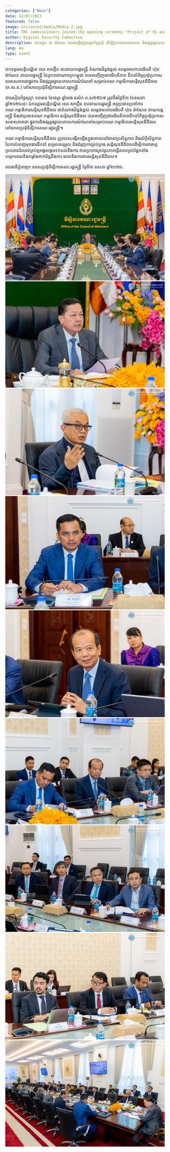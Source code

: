 ```yaml
---
categories: ["News"]
date: 12/07/2022
featured: false
image: src/asset/media/Media 2.jpg
title: TRC commissioners joined the opening ceremony "Project of 5G and Digital Future of Cambodia" hosted by the US Embassy
author: Digital Security Committee
description: ឯកឧត្តម ជា វ៉ាន់ដេត បានអញ្ជើញចូលរួមកិច្ចប្រជុំ ដេីម្បីប្រកាសសមាសភាព និងផ្សព្វផ្សាយគោលការណ៍ណែនាំសម្រាប់ គ.ស.ឌ. ក្រោមអធិបតីភាពឯកឧត្តមសន្តិបណ្ឌិត នេត សាវឿន
lang: km
type: event
---
```


ឯកឧត្តមសន្តិបណ្ឌិត នេត សាវឿន ឧបនាយករដ្ឋមន្ត្រី តំណាងដ៏ខ្ពង់ខ្ពស់ សម្តេចមហាបវរធិបតី
ហ៊ុន ម៉ាណែត នាយករដ្ឋមន្ត្រី នៃព្រះរាជាណាចក្រកម្ពុជា បានអញ្ចើញជាអធិបតីភាព ដឹកនាំកិច្ចប្រជុំប្រកាស សមាសភាពជាផ្លូវការ និងផ្សព្វផ្សាយគោលការណ៍ណែនាំ សម្រាប់គណៈកម្មាធិការសន្តិសុខឌីជីថល (គ.ស.ឌ.) នៅសាលប្រជុំទីស្តីការគណៈរដ្ឋមន្ត្រី

នារសៀលថ្ងៃសុក្រ ១០រោច ខែចេត្រ ឆ្នាំរោង ឆស័ក ព.ស២៥៦៧ ត្រូវនឹងថ្ងៃទី៣
ខែឧសភា ឆ្នាំ២០២៤នេះ ឯកឧត្តមសន្តិបណ្ឌិត នេត សាវឿន ឧបនាយករដ្ឋមន្ត្រី អនុប្រធានប្រចាំការគណៈកម្មាធិការសន្តិសុខឌីជីថល ជាតំណាងដ៏ខ្ពង់ខ្ពស់
សម្តេចមហាបវរធិបតី ហ៊ុន ម៉ាណែត នាយករដ្ឋមន្ត្រី និងជាប្រធានគណៈកម្មាធិការ
សន្តិសុខឌីជីថល បានអញ្ចើញជាអធិបតីភាពដឹកនាំកិច្ចប្រជុំប្រកាសសមាសភាពជា
ផ្លូវការនិងផ្សព្វផ្សាយគោលការណ៍ណែនាំសម្រាប់គណៈកម្មាធិការសន្តិសុខឌីជីថល នៅសាលប្រជុំទីស្តីការគណៈរដ្ឋមន្ត្រី៕

គណៈកម្មាធិការសន្តិសុខឌីជីថល ត្រូវបានបង្កើតឡើងក្នុងគោលដៅធានាប្រសិទ្ធភាព និងស័ក្តិសិទ្ធភាពនៃការបំពេញមុខងារដឹកនាំ សម្របសម្រួល និងជំរុញការគ្រប់គ្រង
សន្តិសុខឌីជីថលដើម្បីការពារអត្ថប្រយោជន៍របស់គ្រប់តួអង្គសង្គមទប់ទល់នឹងការ
វាយប្រហារគ្រប់រូបភាពឆ្លើតតបគ្រប់ផ្នែកទាំងបច្ចេកទេសនិងកម្លាំងពាក់ព័ន្ធនឹងការ
ធានានិងការពារសន្តិសុខឌីជីថល៕

រាជធានីភ្នំពេញ៖ សាលប្រជុំទីស្តីការគណៈរដ្ឋមន្ត្រី​ ថ្ងៃទី៣ ឧសភា ឆ្នាំ២០២៤

![photo 2](src/asset/articles/1-article-dsc-meeting/article-1-photo-1.webp)
![photo 3](src/asset/articles/1-article-dsc-meeting/article-1-photo-3.webp)
![photo 4](src/asset/articles/1-article-dsc-meeting/article-1-photo-4.webp)
![photo 5](src/asset/articles/1-article-dsc-meeting/article-1-photo-5.webp)
![photo 6](src/asset/articles/1-article-dsc-meeting/article-1-photo-6.webp)
![photo 7](src/asset/articles/1-article-dsc-meeting/article-1-photo-7.webp)
![photo 8](src/asset/articles/1-article-dsc-meeting/article-1-photo-8.webp)
![photo 9](src/asset/articles/1-article-dsc-meeting/article-1-photo-9.webp)
![photo 10](src/asset/articles/1-article-dsc-meeting/article-1-photo-10.webp)
